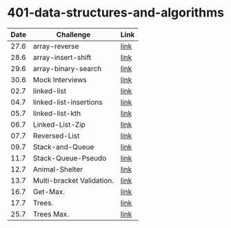 # 401-data-structures-and-algorithms  
Date | Challenge | Link
--- | --- | ---
27.6 | array-reverse | [link](./arrayReverse/README.md)
28.6 | array-insert-shift | [link](./arrayInsertShift/README.md)
29.6 | array-binary-search | [link](./arrayBinarySearch/README.md)
30.6 | Mock Interviews | [link]()
02.7 | linked-list | [link](./linkedList/linked-list/README.md)
04.7 | linked-list-insertions | [link](./linkedList/linked-list/linked-list-insertions.md)
05.7 | linked-list-kth | [link](./linkedList/linked-list/linked-list-kth.md)
06.7 | Linked-List-Zip | [link](./linkedList/linked-list/linkedListZip.md)
07.7 | Reversed-List | [link](./linkedList/linked-list/reversed-list.jpg)
09.7 | Stack-and-Queue | [link](./Stack-and-Queue/README.md)
11.7 | Stack-Queue-Pseudo | [link](./Stack-and-Queue/stack-queue-pseudo.md)
12.7 | Animal-Shelter | [link](./Animal-Shelter/README.md)
13.7 | Multi-bracket Validation. | [link](./Stack-Queue-Brackets/README.md)
16.7 | Get-Max. | [link](./Stack-and-Queue/get-max.jpg)
17.7 | Trees. | [link](./Trees/README.md)
25.7 | Trees Max. | [link](./Trees/Tree-Max.md)